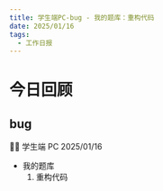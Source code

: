```yaml
---
title: 学生端PC-bug - 我的题库：重构代码
date: 2025/01/16
tags:
  - 工作日报
---
```


# 今日回顾

## bug

👨‍🏫 学生端 PC 2025/01/16

- 我的题库
  1. 重构代码
